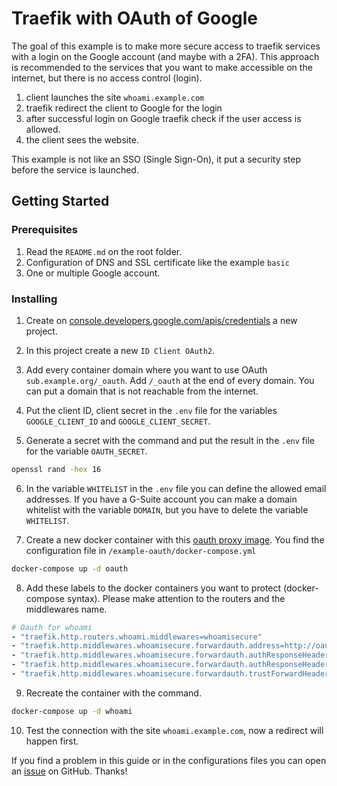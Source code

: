 # Traefik with OAuth of Google

The goal of this example is to make more secure access to traefik services with a login on the Google account (and maybe with a 2FA).
This approach is recommended to the services that you want to make accessible on the internet, but there is no access control (login).

1. client launches the site `whoami.example.com`
2. traefik redirect the client to Google for the login
3. after successful login on Google traefik check if the user access is allowed.
4. the client sees the website.

This example is not like an SSO (Single Sign-On), it put a security step before the service is launched.


## Getting Started

### Prerequisites

1. Read the `README.md` on the root folder.
2. Configuration of DNS and SSL certificate like the example `basic`
3. One or multiple Google account.

### Installing

1. Create on [console.developers.google.com/apis/credentials](https://console.developers.google.com/apis/credentials) a new project.

2. In this project create a new `ID Client OAuth2`.

3. Add every container domain where you want to use OAuth `sub.example.org/_oauth`. Add `/_oauth` at the end of every domain. You can put a domain that is not reachable from the internet.

4. Put the client ID, client secret in the `.env` file for the variables `GOOGLE_CLIENT_ID` and `GOOGLE_CLIENT_SECRET`.

5. Generate a secret with the command and put the result in the `.env` file for the variable `OAUTH_SECRET`.

```bash
openssl rand -hex 16
```

6. In the variable `WHITELIST` in the `.env` file you can define the allowed email addresses. If you have a G-Suite account you can make a domain whitelist with the variable `DOMAIN`, but you have to delete the variable `WHITELIST`.

7. Create a new docker container with this [oauth proxy image](https://github.com/thomseddon/traefik-forward-auth). You find the configuration file in `/example-oauth/docker-compose.yml`

```bash
docker-compose up -d oauth
```

8. Add these labels to the docker containers you want to protect (docker-compose syntax). Please make attention to the routers and the middlewares name.

```yaml
# Oauth for whoami
- "traefik.http.routers.whoami.middlewares=whoamisecure"
- "traefik.http.middlewares.whoamisecure.forwardauth.address=http://oauth:4181"
- "traefik.http.middlewares.whoamisecure.forwardauth.authResponseHeaders=X-Forwarded-User"
- "traefik.http.middlewares.whoamisecure.forwardauth.authResponseHeaders=X-Auth-User, X-Secret"
- "traefik.http.middlewares.whoamisecure.forwardauth.trustForwardHeader=true"
```

9. Recreate the container with the command.

```bash
docker-compose up -d whoami
```

10. Test the connection with the site `whoami.example.com`, now a redirect will happen first.


If you find a problem in this guide or in the configurations files you can open an [issue](https://github.com/frigi83/traefik-examples/issues) on GitHub. Thanks!
